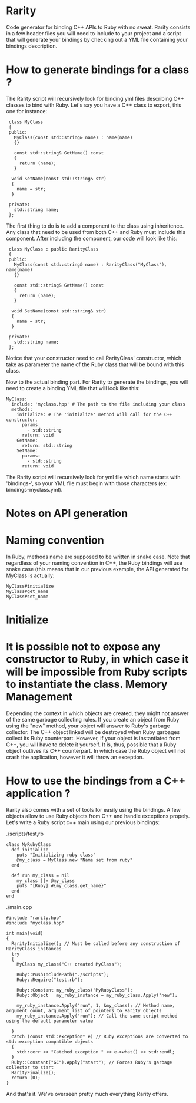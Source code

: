 Rarity
======

Code generator for binding C++ APIs to Ruby with no sweat.
Rarity consists in a few header files you will need to include to your project and a script that will generate
your bindings by checking out a YML file containing your bindings description.

How to generate bindings for a class ?
===
The Rarity script will recursively look for binding yml files describing C++ classes to bind with Ruby.
Let's say you have a C++ class to export, this one for instance:

     class MyClass
     {
     public:
       MyClass(const std::string& name) : name(name)
       {}
     
       const std::string& GetName() const
       {
         return (name);
       }
       
      void SetName(const std::string& str)
      {
        name = str;
      }

     private:
       std::string name;
     };
     
The first thing to do is to add a component to the class using inheritence. Any class that need to be used from both
C++ and Ruby must include this component. After including the component, our code will look like this:
    
     class MyClass : public RarityClass
     {
     public:
       MyClass(const std::string& name) : RarityClass("MyClass"), name(name)
       {}
     
       const std::string& GetName() const
       {
         return (name);
       }
       
      void SetName(const std::string& str)
      {
        name = str;
      }

     private:
       std::string name;
     };    
     
Notice that your constructor need to call RarityClass' constructor, which take as parameter the name of the Ruby class
that will be bound with this class.

Now to the actual binding part.
For Rarity to generate the bindings, you will need to create a binding YML file that will look like this:

    MyClass:
      include: 'myclass.hpp' # The path to the file including your class
      methods:
        initialize: # The 'initialize' method will call for the C++ constructor.
          params:
            - std::string
          return: void
        GetName:
          return: std::string
        SetName:
          params:
            - std::string
          return: void


The Rarity script will recursively look for yml file which name starts with 'bindings-', so your YML file must begin
with those characters (ex: bindings-myclass.yml).

Notes on API generation
==
Naming convention
=
In Ruby, methods name are supposed to be written in snake case. Note that regardless of your naming convention in C++,
the Ruby bindings will use snake case (this means that in our previous example, the API generated for MyClass is actually:

    MyClass#initialize
    MyClass#get_name
    MyClass#set_name

Initialize
=
It is possible not to expose any constructor to Ruby, in which case it will be impossible from Ruby scripts to
instantiate the class.
Memory Management
=
Depending the context in which objects are created, they might not answer of the same garbage collecting rules.
If you create an object from Ruby using the "new" method, your object will answer to Ruby's garbage collector. The C++
object linked will be destroyed when Ruby garbages collect its Ruby counterpart. However, if your object is instantiated
from C++, you will have to delete it yourself.
It is, thus, possible that a Ruby object outlives its C++ counterpart. In which case the Ruby object will not crash the
application, however it will throw an exception.

How to use the bindings from a C++ application ?
===
Rarity also comes with a set of tools for easily using the bindings. A few objects allow to use Ruby objects from C++ and
handle exceptions propely.
Let's write a Ruby script c++ main using our previous bindings:

./scripts/test,rb

    class MyRubyClass
      def initialize
        puts "Initializing ruby class"
        @my_class = MyClass.new "Name set from ruby"
      end
      
      def run my_class = nil
        my_class ||= @my_class
        puts "[Ruby] #{my_class.get_name}"
      end
    end

./main.cpp

    #include "rarity.hpp"
    #include "myclass.hpp"
    
    int main(void)
    {
      RarityInitialize(); // Must be called before any construction of RarityClass instances
      try
      {
        MyClass my_class("C++ created MyClass");
      
        Ruby::PushIncludePath("./scripts");
        Ruby::Require("test.rb");
        
        Ruby::Constant my_ruby_class("MyRubyClass");
        Ruby::Object   my_ruby_instance = my_ruby_class.Apply("new");

        my_ruby_instance.Apply("run", 1, &my_class); // Method name, argument count, argument list of pointers to Rarity objects
        my_ruby_instance.Apply("run"); // Call the same script method using the default parameter value

      }
      catch (const std::exception* e) // Ruby exceptions are converted to std::exception compatible objects
      {
        std::cerr << "Catched exception " << e->what() << std::endl;
      }
      Ruby::Constant("GC").Apply("start"); // Forces Ruby's garbage collector to start
      RarityFinalize();
      return (0);
    }
    
And that's it. We've overseen pretty much everything Rarity offers.
